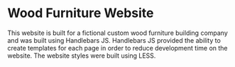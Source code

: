 # Wood Furniture Website  
This website is built for a fictional custom wood furniture building company and
was built using Handlebars JS. Handlebars JS provided the ability to create
templates for each page in order to reduce development time on the website. The
website styles were built using LESS.
